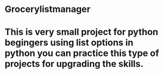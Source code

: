 # Grocerylistmanager

# This is very small project for python begingers using list options in python you can practice this type of projects for upgrading the skills.
